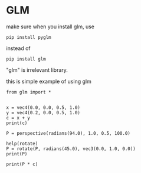 GLM
===

make sure when you install glm, use
```
pip install pyglm
```
instead of
```
pip install glm
```
"glm" is irrelevant library.

this is simple example of using glm

```
from glm import *


x = vec4(0.0, 0.0, 0.5, 1.0)
y = vec4(0.2, 0.0, 0.5, 1.0)
c = x + y
print(c)

P = perspective(radians(94.0), 1.0, 0.5, 100.0)

help(rotate)
P = rotate(P, radians(45.0), vec3(0.0, 1.0, 0.0))
print(P)

print(P * c)

```
